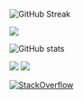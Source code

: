 ![GitHub Streak](https://streak-stats.demolab.com/?user=ethanknights&theme=dark)

<img src="https://github-readme-stats-sigma-five.vercel.app/api/top-langs?username=ethanknights&hide=css,html,javascript&theme=chartreuse-dark" />

![GitHub stats](https://github-readme-stats-sigma-five.vercel.app/api?username=ethanknights&theme=transparent)

<img src="https://hits.seeyoufarm.com/api/count/incr/badge.svg?url=https%3A%2F%2Fgithub.com%2Fethanknights1212%2Fhit-counter" />

<img src="https://github-profile-trophy.vercel.app/?username=ethanknights" />



[![StackOverflow](https://github-readme-stackoverflow.vercel.app/?userID=13345850)](https://stackoverflow.com/users/13345850/ethanknights)
